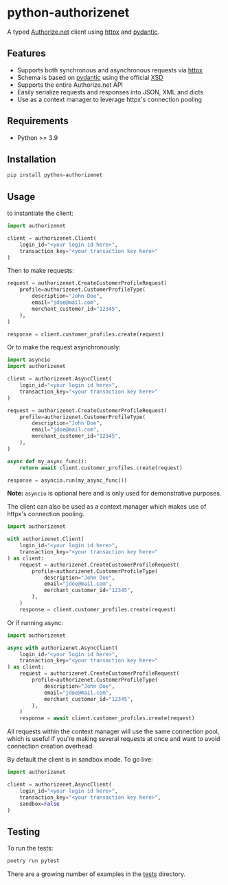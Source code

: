 # python-authorizenet

A typed [Authorize.net][0] client using [httpx][1] and [pydantic][2].

## Features

- Supports both synchronous and asynchronous requests via [httpx][1]
- Schema is based on [pydantic][2] using the official [XSD][3]
- Supports the entire Authorize.net API
- Easily serialize requests and responses into JSON, XML and dicts
- Use as a context manager to leverage httpx's connection pooling

## Requirements

- Python >= 3.9

## Installation

```bash
pip install python-authorizenet
```

## Usage

to instantiate the client:

```python
import authorizenet

client = authorizenet.Client(
    login_id="<your login id here>",
    transaction_key="<your transaction key here>"
)
```

Then to make requests:

```python
request = authorizenet.CreateCustomerProfileRequest(
    profile=authorizenet.CustomerProfileType(
        description="John Doe",
        email="jdoe@mail.com",
        merchant_customer_id="12345",
    ),
)

response = client.customer_profiles.create(request)
```

Or to make the request asynchronously:

```python
import asyncio
import authorizenet

client = authorizenet.AsyncClient(
    login_id="<your login id here>",
    transaction_key="<your transaction key here>"
)

request = authorizenet.CreateCustomerProfileRequest(
    profile=authorizenet.CustomerProfileType(
        description="John Doe",
        email="jdoe@mail.com",
        merchant_customer_id="12345",
    ),
)

async def my_async_func():
    return await client.customer_profiles.create(request)

response = asyncio.run(my_async_func())
```

**Note:** `asyncio` is optional here and is only used for demonstrative purposes.

The client can also be used as a context manager which makes use of httpx's connection
pooling.

```python
import authorizenet

with authorizenet.Client(
    login_id="<your login id here>",
    transaction_key="<your transaction key here>"
) as client:
    request = authorizenet.CreateCustomerProfileRequest(
        profile=authorizenet.CustomerProfileType(
            description="John Doe",
            email="jdoe@mail.com",
            merchant_customer_id="12345",
        ),
    )
    response = client.customer_profiles.create(request)
```

Or if running async:

```python
import authorizenet

async with authorizenet.AsyncClient(
    login_id="<your login id here>",
    transaction_key="<your transaction key here>"
) as client:
    request = authorizenet.CreateCustomerProfileRequest(
        profile=authorizenet.CustomerProfileType(
            description="John Doe",
            email="jdoe@mail.com",
            merchant_customer_id="12345",
        ),
    )
    response = await client.customer_profiles.create(request)
```

All requests within the context manager will use the same connection pool, which is
useful if you're making several requests at once and want to avoid connection
creation overhead.

By default the client is in sandbox mode. To go live:

```python
import authorizenet

client = authorizenet.AsyncClient(
    login_id="<your login id here>",
    transaction_key="<your transaction key here>",
    sandbox=False
)
```

## Testing

To run the tests:

```python
poetry run pytest
```

There are a growing number of examples in the [tests][4] directory.

[0]: https://developer.authorize.net/api/reference/index.html
[1]: https://www.python-httpx.org
[2]: https://docs.pydantic.dev/latest/
[3]: https://api.authorize.net/xml/v1/schema/anetapischema.xsd
[4]: https://github.com/paypossible/python-authorizenet/tree/main/tests
